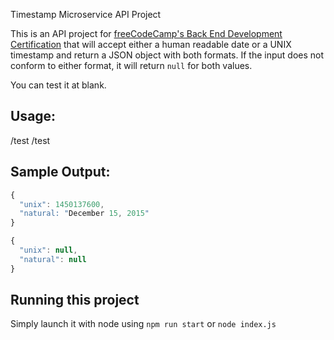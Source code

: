 Timestamp Microservice API Project

This is an API project for [freeCodeCamp's Back End Development Certification](https://www.freecodecamp.com/challenges/timestamp-microservice) that will accept either a human readable date or a UNIX timestamp and return a JSON object with both formats. If the input does not conform to either format, it will return `null` for both values.

You can test it at blank.

## Usage:

/test
/test

## Sample Output:

```javascript
{
  "unix": 1450137600,
  "natural: "December 15, 2015"
}

{
  "unix": null,
  "natural": null
}
```

## Running this project
Simply launch it with node using `npm run start` or `node index.js`